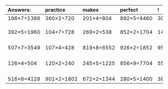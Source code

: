 | Answers: | practice | makes | perfect | ! |
| :--- | :--- | :--- | :--- | :--- |
| 198×7=1386 | 360×2=720 | 201×4=804 | 892×5=4460 | 304×5=1520 | 
|   |   |   |   |   | 
|   |   |   |   |   | 
|   |   |   |   |   | 
| 392×5=1960 | 104×7=728 | 269×2=538 | 852×2=1704 | 148×4=592 | 
|   |   |   |   |   | 
|   |   |   |   |   | 
|   |   |   |   |   | 
|   |   |   |   |   | 
| 507×7=3549 | 107×4=428 | 819×8=6552 | 926×2=1852 | 953×4=3812 | 
|   |   |   |   |   | 
|   |   |   |   |   | 
|   |   |   |   |   | 
|   |   |   |   |   | 
| 126×4=504 | 120×2=240 | 245×5=1225 | 856×9=7704 | 550×4=2200 | 
|   |   |   |   |   | 
|   |   |   |   |   | 
|   |   |   |   |   | 
|   |   |   |   |   | 
| 516×8=4128 | 901×2=1802 | 672×2=1344 | 280×5=1400 | 389×9=3501 | 
